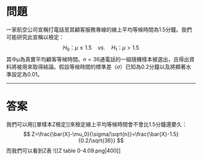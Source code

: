 # 問題
一家航空公司宣稱打電話至其顧客服務專線的線上平均等候時間為1.5分鐘。我們可能研究此宣稱以檢定：
$$
H_0\text{：}\mu\leq1.5\quad vs.\quad H_1\text{：}\mu>1.5
$$
其中$\mu$為真實平均顧客等候時間。$n=36$通電話的一組隨機樣本被選出，且得出資料將被用來取得結論。假設等候時間的標準差（$\sigma$）已知為0.2分鐘以及將顯著水準設定為0.01。
- - -
# 答案
我們可以用[[單樣本Z檢定]]來檢定線上平均等候時間會不會比1.5分鐘還要久：
$$
Z=\frac{\bar{X}-\mu_0}{\sigma/\sqrt{n}}=\frac{\bar{X}-1.5}{0.2/\sqrt{36}}
$$
而我們可以看到Z表
![[Z table 0-4.09.png|400]]